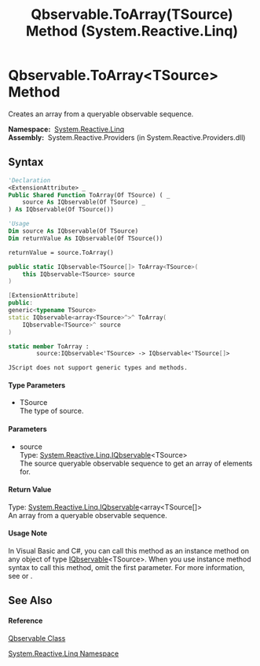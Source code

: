 ﻿---
title: Qbservable.ToArray(TSource) Method  (System.Reactive.Linq)
TOCTitle: ToArray(TSource) Method
ms:assetid: M:System.Reactive.Linq.Qbservable.ToArray``1(System.Reactive.Linq.IQbservable{``0})
ms:mtpsurl: https://msdn.microsoft.com/en-us/library/Hh244313(v=VS.103)
ms:contentKeyID: 36069948
ms.date: 06/28/2011
mtps_version: v=VS.103
f1_keywords:
- System.Reactive.Linq.Qbservable.ToArray``1
dev_langs:
- CSharp
- JScript
- VB
- FSharp
- c++
---

# Qbservable.ToArray\<TSource\> Method

Creates an array from a queryable observable sequence.

**Namespace:**  [System.Reactive.Linq](hh211929\(v=vs.103\).md)  
**Assembly:**  System.Reactive.Providers (in System.Reactive.Providers.dll)

## Syntax

``` vb
'Declaration
<ExtensionAttribute> _
Public Shared Function ToArray(Of TSource) ( _
    source As IQbservable(Of TSource) _
) As IQbservable(Of TSource())
```

``` vb
'Usage
Dim source As IQbservable(Of TSource)
Dim returnValue As IQbservable(Of TSource())

returnValue = source.ToArray()
```

``` csharp
public static IQbservable<TSource[]> ToArray<TSource>(
    this IQbservable<TSource> source
)
```

``` c++
[ExtensionAttribute]
public:
generic<typename TSource>
static IQbservable<array<TSource>^>^ ToArray(
    IQbservable<TSource>^ source
)
```

``` fsharp
static member ToArray : 
        source:IQbservable<'TSource> -> IQbservable<'TSource[]> 
```

``` jscript
JScript does not support generic types and methods.
```

#### Type Parameters

  - TSource  
    The type of source.

#### Parameters

  - source  
    Type: [System.Reactive.Linq.IQbservable](hh229328\(v=vs.103\).md)\<TSource\>  
    The source queryable observable sequence to get an array of elements for.  

#### Return Value

Type: [System.Reactive.Linq.IQbservable](hh229328\(v=vs.103\).md)\<array\<TSource\[\]\>  
An array from a queryable observable sequence.  

#### Usage Note

In Visual Basic and C\#, you can call this method as an instance method on any object of type [IQbservable](hh229328\(v=vs.103\).md)\<TSource\>. When you use instance method syntax to call this method, omit the first parameter. For more information, see [](https://msdn.microsoft.com/en-us/library/Bb384936) or [](https://msdn.microsoft.com/en-us/library/Bb383977).

## See Also

#### Reference

[Qbservable Class](hh211693\(v=vs.103\).md)

[System.Reactive.Linq Namespace](hh211929\(v=vs.103\).md)

